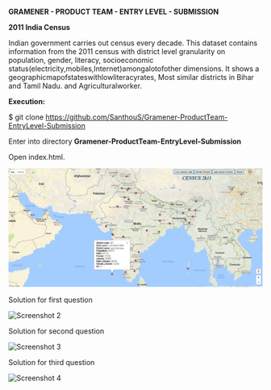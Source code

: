 **GRAMENER - PRODUCT TEAM - ENTRY LEVEL - SUBMISSION**

**2011 India Census**

Indian government carries out census every decade. This dataset contains information from the 2011 census with district 
level granularity on population, gender, literacy, socioeconomic status(electricity,mobiles,Internet)amongalotofother 
dimensions. It shows a geographicmapofstateswithlowliteracyrates, Most similar districts in Bihar and Tamil Nadu. and
Agriculturalworker.

**Execution:**

$ git clone https://github.com/SanthouS/Gramener-ProductTeam-EntryLevel-Submission

Enter into directory **Gramener-ProductTeam-EntryLevel-Submission**

Open index.html.

![Screenshot 1](https://github.com/SanthouS/Gramener-ProductTeam-EntryLevel-Submission/blob/master/index.jpg?raw=true "Index")

Solution for first question

![Screenshot 2](https://github.com/SanthouS/Gramener-ProductTeam-EntryLevel-Submission/blob/master/low_literacy.jpg?raw=true "Low Literacy")

Solution for second question

![Screenshot 3](https://github.com/SanthouS/Gramener-ProductTeam-EntryLevel-Submission/blob/master/similar_districts.jpg?raw=true "Similar Districts")

Solution for third question

![Screenshot 4](https://github.com/SanthouS/Gramener-ProductTeam-EntryLevel-Submission/blob/master/agriculture_workers.jpg?raw=true "Agriculture Workers")

